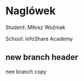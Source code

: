 # Naglówek

Student: Miłosz Woźniak

School: infoShare Academy

## new branch header
nee branch copy